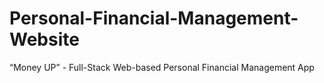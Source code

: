 # Personal-Financial-Management-Website
“Money UP” - Full-Stack Web-based Personal Financial Management App
